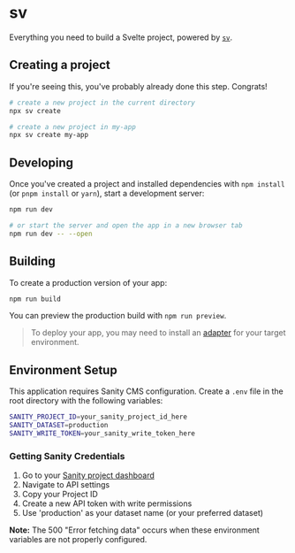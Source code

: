 # sv

Everything you need to build a Svelte project, powered by [`sv`](https://github.com/sveltejs/cli).

## Creating a project

If you're seeing this, you've probably already done this step. Congrats!

```bash
# create a new project in the current directory
npx sv create

# create a new project in my-app
npx sv create my-app
```

## Developing

Once you've created a project and installed dependencies with `npm install` (or `pnpm install` or `yarn`), start a development server:

```bash
npm run dev

# or start the server and open the app in a new browser tab
npm run dev -- --open
```

## Building

To create a production version of your app:

```bash
npm run build
```

You can preview the production build with `npm run preview`.

> To deploy your app, you may need to install an [adapter](https://svelte.dev/docs/kit/adapters) for your target environment.

## Environment Setup

This application requires Sanity CMS configuration. Create a `.env` file in the root directory with the following variables:

```bash
SANITY_PROJECT_ID=your_sanity_project_id_here
SANITY_DATASET=production
SANITY_WRITE_TOKEN=your_sanity_write_token_here
```

### Getting Sanity Credentials

1. Go to your [Sanity project dashboard](https://www.sanity.io/manage)
2. Navigate to API settings
3. Copy your Project ID
4. Create a new API token with write permissions
5. Use 'production' as your dataset name (or your preferred dataset)

**Note:** The 500 "Error fetching data" occurs when these environment variables are not properly configured.
